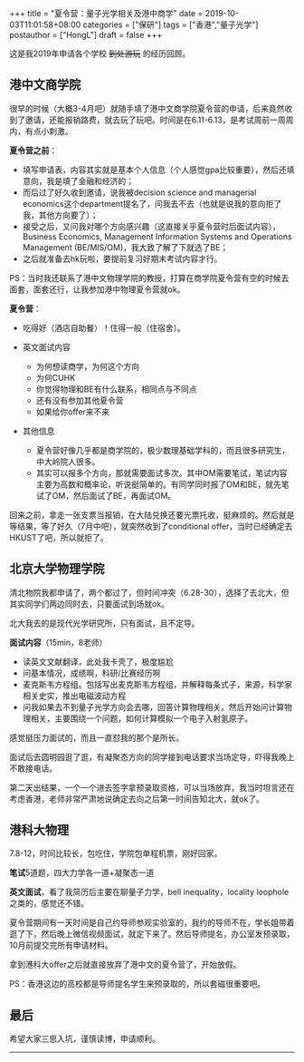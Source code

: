 +++
title = "夏令营：量子光学相关及港中商学"
date = 2019-10-03T11:01:58+08:00
categories = ["保研"]
tags = ["香港","量子光学"]
postauthor = ["HongL"]
draft = false
+++

这是我2019年申请各个学校 ~~到处游玩~~ 的经历回顾。

<!--more-->

## 港中文商学院

很早的时候（大概3-4月吧）就随手填了港中文商学院夏令营的申请，后来竟然收到了邀请，还能报销路费，就去玩了玩吧。时间是在6.11-6.13，是考试周前一周周内，有点小刺激。

**夏令营之前**：

* 填写申请表，内容其实就是基本个人信息（个人感觉gpa比较重要），然后还填意向，我是填了金融和经济的；  
* 而后过了好久收到邀请，说我被decision science and managerial economics这个department提名了，问我去不去（也就是说我的意向拒了我，其他方向要了）；  
* 接受之后，又问我对哪个方向感兴趣（这直接关乎夏令营时后面试内容），Business Economics, Management Information Systems and Operations Management  (BE/MIS/OM)，我大致了解了下就选了BE；   
* 之后就准备去hk玩啦，要提前复习好期末考试内容才行。  

PS：当时我还联系了港中文物理学院的教授，打算在商学院夏令营有空的时候去面套，面套还行，让我参加港中物理夏令营就ok。

**夏令营**：

* 吃得好（酒店自助餐）！住得一般（住宿舍）。

* 英文面试内容
   * 为何想读商学，为何这个方向
   * 为何CUHK
   * 你觉得物理和BE有什么联系，相同点与不同点
   * 还有没有参加其他夏令营
   * 如果给你offer来不来
* 其他信息
   * 夏令营好像几乎都是商学院的，极少数理基础学科的，而且很多研究生，中大岭院人很多。
   * 其实可以报多个方向，那就需要面试多次。其中OM需要笔试，笔试内容主要为高数和概率论，听说挺简单的。有同学同时报了OM和BE，就先笔试了OM，然后面试了BE，再面试OM。

回来之前，拿走一张支票当报销，在大陆兑换还要光票托收，挺麻烦的。然后就是等结果，等了好久（7月中吧），就突然收到了conditional offer，当时已经确定去HKUST了吧，所以就拒了。


## 北京大学物理学院

清北物院我都申请了，两个都过了，但时间冲突（6.28-30），选择了去北大，但其实同学们两边同时去，只要面试到场就ok。

北大我去的是现代光学研究所，只有面试，且不定导。

**面试内容**（15min，8老师）

* 读英文文献翻译，此处我卡壳了，极度尴尬
* 问基本情况，成绩啊，科研/比赛经历啊
* 麦克斯韦方程组。包括写出麦克斯韦方程组，并解释每条式子，来源，科学家相关史实，推出电磁波动方程
* 问我如果去不到量子光学方向会去哪，回答计算物理相关。然后开始问计算物理相关，主要围绕一个问题，如何计算模拟一个电子入射氢原子。

感觉挺压力面试的，而且一直怼我的那个是所长。

面试后去圆明园逛了逛，有凝聚态方向的同学接到电话要求当场定导，吓得我晚上不敢接电话。

第二天出结果，一个一个进去签字拿预录取资格，可以当场放弃，我当时坦言还在考虑香港，老师非常严肃地说确定去向之后第一时间告知北大，就ok了。


## 港科大物理

7.8-12，时间比较长，包吃住，学院包单程机票，刚好回家。

**笔试**5道题，四大力学各一道+凝聚态一道

**英文面试**，看了我简历后主要在聊量子力学，bell inequality，locality loophole之类的，感觉还不错。

夏令营期间有一天时间是自己约导师参观实验室的，我约的导师不在，学长姐带着逛了下，然后晚上微信视频面试，就定下来了。然后导师提名，办公室发预录取，10月前提交完所有申请材料。

拿到港科大offer之后就直接放弃了港中文的夏令营了，开始放假。

PS：香港这边的高校都是导师提名学生来预录取的，所以套磁很重要吧。

## 最后

希望大家三思入坑，谨慎读博，申请顺利。

---
